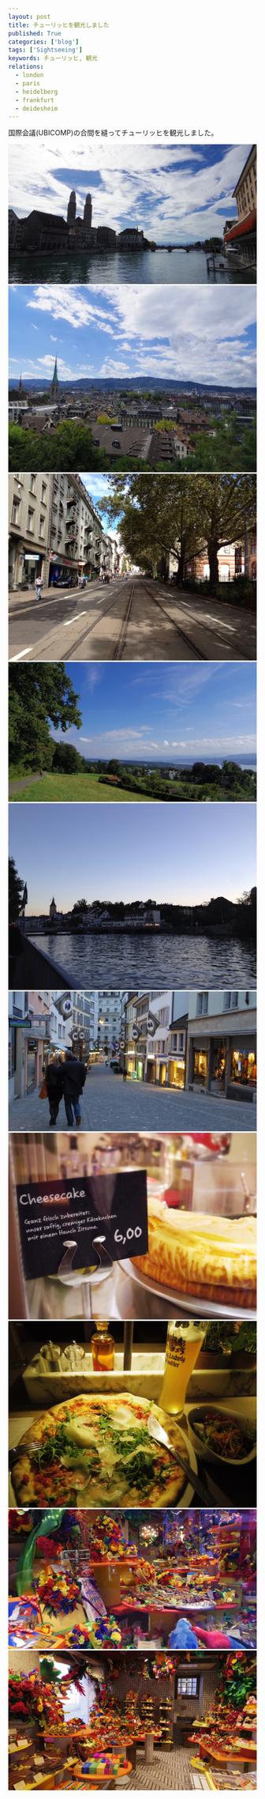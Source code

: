 ```yaml
---
layout: post
title: チューリッヒを観光しました
published: True
categories: ['blog']
tags: ['Sightseeing']
keywords: チューリッヒ, 観光
relations:
  - london
  - paris
  - heidelberg
  - frankfurt
  - deidesheim
---
```


国際会議(UBICOMP)の合間を縫ってチューリッヒを観光しました。

<img src="/assets/img/blog_IMGP0863.JPG" class="image-on-frame image-fade">

<img src="/assets/img/blog_IMGP0096.JPG" class="image-on-frame image-fade">

<img src="/assets/img/blog_IMG_0334.JPG" class="image-on-frame image-fade">

<img src="/assets/img/blog_IMGP0589.JPG" class="image-on-frame image-fade">

<img src="/assets/img/blog_IMG_0340.JPG" class="image-on-frame image-fade">

<img src="/assets/img/blog_IMGP0788.JPG" class="image-on-frame image-fade">

<img src="/assets/img/blog_IMG_0230.JPG" class="image-on-frame image-fade">

<img src="/assets/img/blog_IMGP0521.JPG" class="image-on-frame image-fade">

<img src="/assets/img/blog_IMGP0720.JPG" class="image-on-frame image-fade">

<img src="/assets/img/blog_IMGP0842.JPG" class="image-on-frame image-fade">
